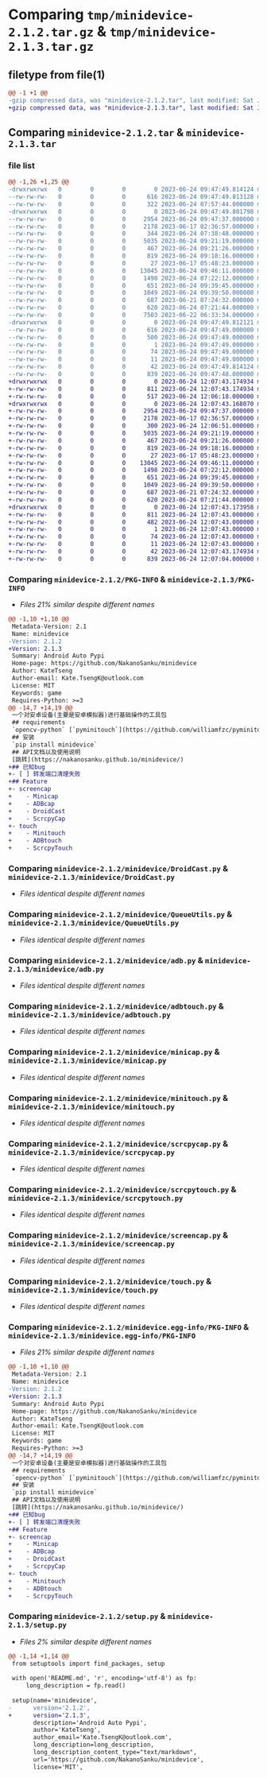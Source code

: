 # Comparing `tmp/minidevice-2.1.2.tar.gz` & `tmp/minidevice-2.1.3.tar.gz`

## filetype from file(1)

```diff
@@ -1 +1 @@
-gzip compressed data, was "minidevice-2.1.2.tar", last modified: Sat Jun 24 09:47:49 2023, max compression
+gzip compressed data, was "minidevice-2.1.3.tar", last modified: Sat Jun 24 12:07:43 2023, max compression
```

## Comparing `minidevice-2.1.2.tar` & `minidevice-2.1.3.tar`

### file list

```diff
@@ -1,26 +1,25 @@
-drwxrwxrwx   0        0        0        0 2023-06-24 09:47:49.814124 minidevice-2.1.2/
--rw-rw-rw-   0        0        0      616 2023-06-24 09:47:49.813128 minidevice-2.1.2/PKG-INFO
--rw-rw-rw-   0        0        0      322 2023-06-24 07:57:44.000000 minidevice-2.1.2/README.md
-drwxrwxrwx   0        0        0        0 2023-06-24 09:47:49.801798 minidevice-2.1.2/minidevice/
--rw-rw-rw-   0        0        0     2954 2023-06-24 09:47:37.000000 minidevice-2.1.2/minidevice/DroidCast.py
--rw-rw-rw-   0        0        0     2178 2023-06-17 02:36:57.000000 minidevice-2.1.2/minidevice/QueueUtils.py
--rw-rw-rw-   0        0        0      344 2023-06-24 07:38:48.000000 minidevice-2.1.2/minidevice/__init__.py
--rw-rw-rw-   0        0        0     5035 2023-06-24 09:21:19.000000 minidevice-2.1.2/minidevice/adb.py
--rw-rw-rw-   0        0        0      467 2023-06-24 09:21:26.000000 minidevice-2.1.2/minidevice/adbcap.py
--rw-rw-rw-   0        0        0      819 2023-06-24 09:18:16.000000 minidevice-2.1.2/minidevice/adbtouch.py
--rw-rw-rw-   0        0        0       27 2023-06-17 05:48:23.000000 minidevice-2.1.2/minidevice/logger.py
--rw-rw-rw-   0        0        0    13045 2023-06-24 09:46:11.000000 minidevice-2.1.2/minidevice/minicap.py
--rw-rw-rw-   0        0        0     1498 2023-06-24 07:22:12.000000 minidevice-2.1.2/minidevice/minitouch.py
--rw-rw-rw-   0        0        0      651 2023-06-24 09:39:45.000000 minidevice-2.1.2/minidevice/scrcpycap.py
--rw-rw-rw-   0        0        0     1049 2023-06-24 09:39:50.000000 minidevice-2.1.2/minidevice/scrcpytouch.py
--rw-rw-rw-   0        0        0      687 2023-06-21 07:24:32.000000 minidevice-2.1.2/minidevice/screencap.py
--rw-rw-rw-   0        0        0      620 2023-06-24 07:21:44.000000 minidevice-2.1.2/minidevice/touch.py
--rw-rw-rw-   0        0        0     7503 2023-06-22 06:33:34.000000 minidevice-2.1.2/minidevice/win.py
-drwxrwxrwx   0        0        0        0 2023-06-24 09:47:49.812121 minidevice-2.1.2/minidevice.egg-info/
--rw-rw-rw-   0        0        0      616 2023-06-24 09:47:49.000000 minidevice-2.1.2/minidevice.egg-info/PKG-INFO
--rw-rw-rw-   0        0        0      500 2023-06-24 09:47:49.000000 minidevice-2.1.2/minidevice.egg-info/SOURCES.txt
--rw-rw-rw-   0        0        0        1 2023-06-24 09:47:49.000000 minidevice-2.1.2/minidevice.egg-info/dependency_links.txt
--rw-rw-rw-   0        0        0       74 2023-06-24 09:47:49.000000 minidevice-2.1.2/minidevice.egg-info/requires.txt
--rw-rw-rw-   0        0        0       11 2023-06-24 09:47:49.000000 minidevice-2.1.2/minidevice.egg-info/top_level.txt
--rw-rw-rw-   0        0        0       42 2023-06-24 09:47:49.814124 minidevice-2.1.2/setup.cfg
--rw-rw-rw-   0        0        0      839 2023-06-24 09:47:48.000000 minidevice-2.1.2/setup.py
+drwxrwxrwx   0        0        0        0 2023-06-24 12:07:43.174934 minidevice-2.1.3/
+-rw-rw-rw-   0        0        0      811 2023-06-24 12:07:43.174934 minidevice-2.1.3/PKG-INFO
+-rw-rw-rw-   0        0        0      517 2023-06-24 12:06:18.000000 minidevice-2.1.3/README.md
+drwxrwxrwx   0        0        0        0 2023-06-24 12:07:43.168070 minidevice-2.1.3/minidevice/
+-rw-rw-rw-   0        0        0     2954 2023-06-24 09:47:37.000000 minidevice-2.1.3/minidevice/DroidCast.py
+-rw-rw-rw-   0        0        0     2178 2023-06-17 02:36:57.000000 minidevice-2.1.3/minidevice/QueueUtils.py
+-rw-rw-rw-   0        0        0      300 2023-06-24 12:06:51.000000 minidevice-2.1.3/minidevice/__init__.py
+-rw-rw-rw-   0        0        0     5035 2023-06-24 09:21:19.000000 minidevice-2.1.3/minidevice/adb.py
+-rw-rw-rw-   0        0        0      467 2023-06-24 09:21:26.000000 minidevice-2.1.3/minidevice/adbcap.py
+-rw-rw-rw-   0        0        0      819 2023-06-24 09:18:16.000000 minidevice-2.1.3/minidevice/adbtouch.py
+-rw-rw-rw-   0        0        0       27 2023-06-17 05:48:23.000000 minidevice-2.1.3/minidevice/logger.py
+-rw-rw-rw-   0        0        0    13045 2023-06-24 09:46:11.000000 minidevice-2.1.3/minidevice/minicap.py
+-rw-rw-rw-   0        0        0     1498 2023-06-24 07:22:12.000000 minidevice-2.1.3/minidevice/minitouch.py
+-rw-rw-rw-   0        0        0      651 2023-06-24 09:39:45.000000 minidevice-2.1.3/minidevice/scrcpycap.py
+-rw-rw-rw-   0        0        0     1049 2023-06-24 09:39:50.000000 minidevice-2.1.3/minidevice/scrcpytouch.py
+-rw-rw-rw-   0        0        0      687 2023-06-21 07:24:32.000000 minidevice-2.1.3/minidevice/screencap.py
+-rw-rw-rw-   0        0        0      620 2023-06-24 07:21:44.000000 minidevice-2.1.3/minidevice/touch.py
+drwxrwxrwx   0        0        0        0 2023-06-24 12:07:43.173958 minidevice-2.1.3/minidevice.egg-info/
+-rw-rw-rw-   0        0        0      811 2023-06-24 12:07:43.000000 minidevice-2.1.3/minidevice.egg-info/PKG-INFO
+-rw-rw-rw-   0        0        0      482 2023-06-24 12:07:43.000000 minidevice-2.1.3/minidevice.egg-info/SOURCES.txt
+-rw-rw-rw-   0        0        0        1 2023-06-24 12:07:43.000000 minidevice-2.1.3/minidevice.egg-info/dependency_links.txt
+-rw-rw-rw-   0        0        0       74 2023-06-24 12:07:43.000000 minidevice-2.1.3/minidevice.egg-info/requires.txt
+-rw-rw-rw-   0        0        0       11 2023-06-24 12:07:43.000000 minidevice-2.1.3/minidevice.egg-info/top_level.txt
+-rw-rw-rw-   0        0        0       42 2023-06-24 12:07:43.174934 minidevice-2.1.3/setup.cfg
+-rw-rw-rw-   0        0        0      839 2023-06-24 12:07:04.000000 minidevice-2.1.3/setup.py
```

### Comparing `minidevice-2.1.2/PKG-INFO` & `minidevice-2.1.3/PKG-INFO`

 * *Files 21% similar despite different names*

```diff
@@ -1,10 +1,10 @@
 Metadata-Version: 2.1
 Name: minidevice
-Version: 2.1.2
+Version: 2.1.3
 Summary: Android Auto Pypi
 Home-page: https://github.com/NakanoSanku/minidevice
 Author: KateTseng
 Author-email: Kate.TsengK@outlook.com
 License: MIT
 Keywords: game
 Requires-Python: >=3
@@ -14,7 +14,19 @@
 一个对安卓设备(主要是安卓模拟器)进行基础操作的工具包
 ## requirements
 `opencv-python` [`pyminitouch`](https://github.com/williamfzc/pyminitouch),`scrcpy-client`
 ## 安装
 `pip install minidevice`
 ## API文档以及使用说明
 [跳转](https://nakanosanku.github.io/minidevice/)
+## 已知bug
+- [ ] 转发端口清理失败
+## Feature
+- screencap
+    - Minicap
+    - ADBcap
+    - DroidCast
+    - ScrcpyCap
+- touch
+    - Minitouch
+    - ADBtouch
+    - ScrcpyTouch
```

### Comparing `minidevice-2.1.2/minidevice/DroidCast.py` & `minidevice-2.1.3/minidevice/DroidCast.py`

 * *Files identical despite different names*

### Comparing `minidevice-2.1.2/minidevice/QueueUtils.py` & `minidevice-2.1.3/minidevice/QueueUtils.py`

 * *Files identical despite different names*

### Comparing `minidevice-2.1.2/minidevice/adb.py` & `minidevice-2.1.3/minidevice/adb.py`

 * *Files identical despite different names*

### Comparing `minidevice-2.1.2/minidevice/adbtouch.py` & `minidevice-2.1.3/minidevice/adbtouch.py`

 * *Files identical despite different names*

### Comparing `minidevice-2.1.2/minidevice/minicap.py` & `minidevice-2.1.3/minidevice/minicap.py`

 * *Files identical despite different names*

### Comparing `minidevice-2.1.2/minidevice/minitouch.py` & `minidevice-2.1.3/minidevice/minitouch.py`

 * *Files identical despite different names*

### Comparing `minidevice-2.1.2/minidevice/scrcpycap.py` & `minidevice-2.1.3/minidevice/scrcpycap.py`

 * *Files identical despite different names*

### Comparing `minidevice-2.1.2/minidevice/scrcpytouch.py` & `minidevice-2.1.3/minidevice/scrcpytouch.py`

 * *Files identical despite different names*

### Comparing `minidevice-2.1.2/minidevice/screencap.py` & `minidevice-2.1.3/minidevice/screencap.py`

 * *Files identical despite different names*

### Comparing `minidevice-2.1.2/minidevice/touch.py` & `minidevice-2.1.3/minidevice/touch.py`

 * *Files identical despite different names*

### Comparing `minidevice-2.1.2/minidevice.egg-info/PKG-INFO` & `minidevice-2.1.3/minidevice.egg-info/PKG-INFO`

 * *Files 21% similar despite different names*

```diff
@@ -1,10 +1,10 @@
 Metadata-Version: 2.1
 Name: minidevice
-Version: 2.1.2
+Version: 2.1.3
 Summary: Android Auto Pypi
 Home-page: https://github.com/NakanoSanku/minidevice
 Author: KateTseng
 Author-email: Kate.TsengK@outlook.com
 License: MIT
 Keywords: game
 Requires-Python: >=3
@@ -14,7 +14,19 @@
 一个对安卓设备(主要是安卓模拟器)进行基础操作的工具包
 ## requirements
 `opencv-python` [`pyminitouch`](https://github.com/williamfzc/pyminitouch),`scrcpy-client`
 ## 安装
 `pip install minidevice`
 ## API文档以及使用说明
 [跳转](https://nakanosanku.github.io/minidevice/)
+## 已知bug
+- [ ] 转发端口清理失败
+## Feature
+- screencap
+    - Minicap
+    - ADBcap
+    - DroidCast
+    - ScrcpyCap
+- touch
+    - Minitouch
+    - ADBtouch
+    - ScrcpyTouch
```

### Comparing `minidevice-2.1.2/setup.py` & `minidevice-2.1.3/setup.py`

 * *Files 2% similar despite different names*

```diff
@@ -1,14 +1,14 @@
 from setuptools import find_packages, setup
 
 with open('README.md', 'r', encoding='utf-8') as fp:
     long_description = fp.read()
 
 setup(name='minidevice',
-      version='2.1.2',
+      version='2.1.3',
       description='Android Auto Pypi',
       author='KateTseng',
       author_email='Kate.TsengK@outlook.com',
       long_description=long_description,
       long_description_content_type="text/markdown",
       url='https://github.com/NakanoSanku/minidevice',
       license='MIT',
```

